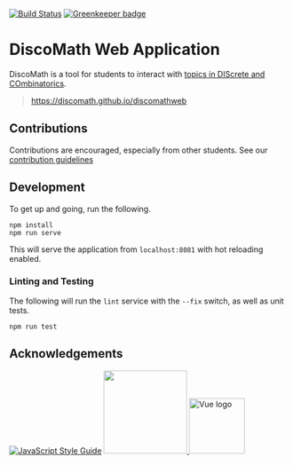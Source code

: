 [![Build Status](https://travis-ci.com/discomath/discomathweb.svg?branch=dev)](https://travis-ci.com/discomath/discomathweb)
[![Greenkeeper badge](https://badges.greenkeeper.io/discomath/discomathweb.svg)](https://greenkeeper.io/)
# DiscoMath Web Application

DiscoMath is a tool for students to interact with [topics in DIScrete and COmbinatorics](https://en.wikipedia.org/wiki/Discrete_mathematics#Topics_in_discrete_mathematics).

> https://discomath.github.io/discomathweb

## Contributions

Contributions are encouraged, especially from other students.
See our [contribution guidelines](.github/CONTRIBUTING.md)

## Development

To get up and going, run the following.
```
npm install
npm run serve
```
This will serve the application from `localhost:8081` with hot reloading enabled.

### Linting and Testing

The following will run the `lint` service with the `--fix` switch, as well as unit tests.
```
npm run test
```
## Acknowledgements
[![JavaScript Style Guide](https://cdn.rawgit.com/standard/standard/master/badge.svg)](https://github.com/standard/standard)
<a href="http://materializecss.com/">
  <img src="http://materializecss.com/res/materialize.svg" width="150">
</a>
<a href="https://vuejs.org" target="_blank" rel="noopener noreferrer">
  <img width="100" src="https://vuejs.org/images/logo.png" alt="Vue logo">
</a>
